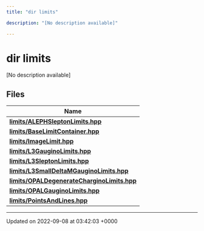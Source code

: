 ```yaml
---
title: "dir limits"

description: "[No description available]"

---
```


# dir limits

[No description available]

## Files

| Name           |
| -------------- |
| **[limits/ALEPHSleptonLimits.hpp](/documentation/code/files/alephsleptonlimits_8hpp/#file-limits-alephsleptonlimits-hpp)**  |
| **[limits/BaseLimitContainer.hpp](/documentation/code/files/baselimitcontainer_8hpp/#file-limits-baselimitcontainer-hpp)**  |
| **[limits/ImageLimit.hpp](/documentation/code/files/imagelimit_8hpp/#file-limits-imagelimit-hpp)**  |
| **[limits/L3GauginoLimits.hpp](/documentation/code/files/l3gauginolimits_8hpp/#file-limits-l3gauginolimits-hpp)**  |
| **[limits/L3SleptonLimits.hpp](/documentation/code/files/l3sleptonlimits_8hpp/#file-limits-l3sleptonlimits-hpp)**  |
| **[limits/L3SmallDeltaMGauginoLimits.hpp](/documentation/code/files/l3smalldeltamgauginolimits_8hpp/#file-limits-l3smalldeltamgauginolimits-hpp)**  |
| **[limits/OPALDegenerateCharginoLimits.hpp](/documentation/code/files/opaldegeneratecharginolimits_8hpp/#file-limits-opaldegeneratecharginolimits-hpp)**  |
| **[limits/OPALGauginoLimits.hpp](/documentation/code/files/opalgauginolimits_8hpp/#file-limits-opalgauginolimits-hpp)**  |
| **[limits/PointsAndLines.hpp](/documentation/code/files/pointsandlines_8hpp/#file-limits-pointsandlines-hpp)**  |






-------------------------------

Updated on 2022-09-08 at 03:42:03 +0000
